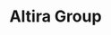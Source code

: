 ---
layout: firm_page
title: "Altira Group"
id: "altiragroup.com"
permalink: "/altiragroupaltiragroup.com/"
website: "https://www.altiragroup.com"
offices: "Denver (United States)"
investment_stages: "Series A, Series B, Series C"
portfolio_companies: "IOTA Software Inc, FlexGen Power Systems, Seeq, ResFrac, Infrastructure Networks, NuTech Energy Alliance, ThoughtTrace, TransZap/Oildex, MicroSeismic, Wenzel, Syntex Management Solutions, (RC)² , RigNet, Canyon Offshore, Tubel Technologies, Coherence Technology Company"
portfolio_link: "https://www.altiragroup.com/portfolio/"
investment_markets: "Energy Technology, Digital Solutions, Automation, Emissions Reduction, Energy Storage, Advanced Analytics, Data Visualization, Industrial Analytics, AI, Monitoring, Fracture and Reservoir Simulation, Private LTE Networks, Petrophysical, Engineering, Geological solutions, Intelligent document analysis, Data extraction, SaaS solutions, Seismic technology, Downhole drilling tools, Software and analytics solutions, Reservoir characterization, Managed communications, Remotely operated vehicles, Subsea engineering services, Wireless downhole gauges, Fiber optic sensors, Seismic data processing services"
founded_year: "1997"
description: "Altira Group LLC is a seasoned venture capital firm focused on energy technology investing. They provide funding and support to companies developing innovative technologies across various energy sectors, aiming to accelerate the energy transition. Their investment strategy centers on identifying and nurturing transformative companies with strong leadership potential."
linkedin: "https://www.linkedin.com/company/altira-group/"
twitter: ""
instagram: ""
team_page: "https://www.altiragroup.com/our-team/"
investor_type: "Venture Capital"
crunchbase: "https://www.crunchbase.com/organization/altira-group"
pitchbook: ""

# SEO Optimization
meta_title: "Altira Group - VC Firm - projectstartups.com"
meta_description: "Altira Group, Altira Group LLC is a seasoned venture capital firm focused on energy technology investing. They provide funding and support to companies developing i..."
meta_keywords: "Altira Group, Energy Technology, Digital Solutions, Automation, Emissions Reduction, Energy Storage, Advanced Analytics, Data Visualization, Industrial Analytics, AI, Monitoring, Fracture and Reservoir Simulation, Private LTE Networks, Petrophysical, Engineering, Geological solutions, Intelligent document analysis, Data extraction, SaaS solutions, Seismic technology, Downhole drilling tools, Software and analytics solutions, Reservoir characterization, Managed communications, Remotely operated vehicles, Subsea engineering services, Wireless downhole gauges, Fiber optic sensors, Seismic data processing services, VC firm, venture capital, startup investor, projectstartups.com"
canonical_url: "https://vc.projectstartups.com/altiragroupaltiragroup.com/"
---